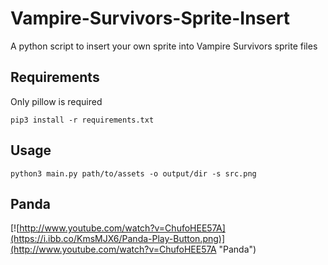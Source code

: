 # Vampire-Survivors-Sprite-Insert
A python script to insert your own sprite into Vampire Survivors sprite files

## Requirements
Only pillow is required
```
pip3 install -r requirements.txt
```

## Usage
```
python3 main.py path/to/assets -o output/dir -s src.png
```

## Panda
[![http://www.youtube.com/watch?v=ChufoHEE57A](https://i.ibb.co/KmsMJX6/Panda-Play-Button.png)](http://www.youtube.com/watch?v=ChufoHEE57A "Panda")
